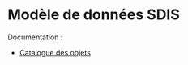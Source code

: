 Modèle de données SDIS
======================

Documentation :
* [Catalogue des objets](doc/catalog.md)
